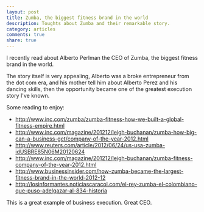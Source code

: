 ```yaml
---
layout: post
title: Zumba, the biggest fitness brand in the world
description: Toughts about Zumba and their remarkable story.
category: articles
comments: true
share: true
---
```


I recently read about Alberto Perlman the CEO of Zumba, the biggest fitness brand
in the world.

The story itself is very appealing, Alberto was a broke entrepreneur from the dot com
era, and his mother tell him about Alberto Perez and his dancing skills, then the
opportunity became one of the greatest execution story I've known.

Some reading to enjoy:

- http://www.inc.com/zumba/zumba-fitness-how-we-built-a-global-fitness-empire.html
- http://www.inc.com/magazine/201212/leigh-buchanan/zumba-how-big-can-a-business-get/company-of-the-year-2012.html
- http://www.reuters.com/article/2012/06/24/us-usa-zumba-idUSBRE85N06M20120624
- http://www.inc.com/magazine/201212/leigh-buchanan/zumba-fitness-company-of-the-year-2012.html
- http://www.businessinsider.com/how-zumba-became-the-largest-fitness-brand-in-the-world-2012-12
- http://losinformantes.noticiascaracol.com/el-rey-zumba-el-colombiano-que-puso-adelgazar-al-834-historia

This is a great example of business execution. Great CEO.


